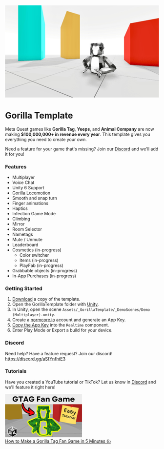 ![](./docs/assets/screenshot.jpg)

# Gorilla Template

Meta Quest games like **Gorilla Tag**, **Yeeps**, and **Animal Company** are now making **$100,000,000+ in revenue every year**. This template gives you everything you need to create your own.

Need a feature for your game that's missing? Join our [Discord](https://discord.gg/aSfYnfhtE3) and we'll add it for you!

### Features
- Multiplayer
- Voice Chat
- Unity 6 Support
- [Gorilla Locomotion](https://github.com/NormalVR/GorillaLocomotion)
- Smooth and snap turn
- Finger animations
- Haptics
- Infection Game Mode
- Climbing
- Mirror
- Room Selector
- Nametags
- Mute / Unmute
- Leaderboard
- Cosmetics (in-progress)
  - Color switcher
  - Items (in-progress)
  - PlayFab (in-progress)
- Grabbable objects (in-progress)
- In-App Purchases (in-progress)

### Getting Started
1. [Download](https://github.com/NormalVR/GorillaTemplate/archive/refs/heads/main.zip) a copy of the template.
2. Open the GorillaTemplate folder with [Unity](https://unity.com/download).
3. In Unity, open the scene `Assets/_GorillaTemplate/_DemoScenes/Demo (Multiplayer).unity`.
4. Create a [normcore.io](https://normcore.io/?utm_source=github&utm_medium=referral&utm_campaign=gtag) account and generate an App Key.
5. [Copy the App Key](https://docs.normcore.io/essentials/getting-started?utm_source=github&utm_medium=referral&utm_campaign=gtag#create-an-app-key) into the `Realtime` component.
6. Enter Play Mode or Export a build for your device.

### Discord
Need help? Have a feature request? Join our discord! https://discord.gg/aSfYnfhtE3

### Tutorials
Have you created a YouTube tutorial or TikTok? Let us know in [Discord](https://discord.gg/aSfYnfhtE3) and we'll feature it right here!

<a href="https://www.youtube.com/watch?v=cYANUINPako">
  <img src="./docs/assets/tutorials/garett_the_gamer.jpg" alt="How to Make a Gorilla Tag Fan Game in 5 Minutes 👍" width="50%" />
  <br>
  How to Make a Gorilla Tag Fan Game in 5 Minutes 👍
</a>
